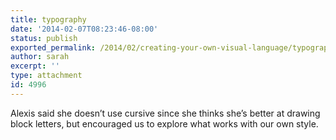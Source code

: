 ```yaml
---
title: typography
date: '2014-02-07T08:23:46-08:00'
status: publish
exported_permalink: /2014/02/creating-your-own-visual-language/typography
author: sarah
excerpt: ''
type: attachment
id: 4996
---
```

Alexis said she doesn’t use cursive since she thinks she’s better at drawing block letters, but encouraged us to explore what works with our own style.